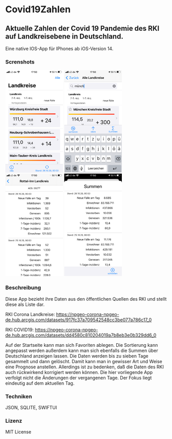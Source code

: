 # Covid19Zahlen
## Aktuelle Zahlen der Covid 19 Pandemie des RKI auf Landkreisebene in Deutschland.
Eine native IOS-App für IPhones ab iOS-Version 14.

### Screnshots
![Favoriten](https://github.com/vesan66/Covid19Zahlen/blob/main/screenshotsklein/IMG_6676_klein.png)
![Alle](https://github.com/vesan66/Covid19Zahlen/blob/main/screenshotsklein/IMG_6677_klein.png)
![Details](https://github.com/vesan66/Covid19Zahlen/blob/main/screenshotsklein/IMG_6678_klein.png)
![Summen](https://github.com/vesan66/Covid19Zahlen/blob/main/screenshotsklein/IMG_6679_klein.png)

### Beschreibung

Diese App bezieht ihre Daten aus den öffentlichen Quellen des RKI und stellt diese als Liste dar.

RKI Corona Landkreise:  https://npgeo-corona-npgeo-de.hub.arcgis.com/datasets/917fc37a709542548cc3be077a786c17_0

RKI COVID19:            https://npgeo-corona-npgeo-de.hub.arcgis.com/datasets/dd4580c810204019a7b8eb3e0b329dd6_0

Auf der Startseite kann man sich Favoriten ablegen. Die Sortierung kann angepasst werden außerdem kann man sich ebenfalls die Summen über Deutschland anzeigen lassen.
Die Daten werden bis zu sieben Tage gesammelt und dann gelöscht. Damit kann man in gewisser Art und Weise eine Prognose anstellen. Allerdings ist zu bedenken, daß die Daten des RKI auch rückwirkend korrigiert werden können. Die hier vorliegende App verfolgt nicht die Änderungen der vergangenen Tage. Der Fokus liegt eindeutig auf dem aktuellen Tag.

### Techniken
JSON, SQLITE, SWIFTUI

### Lizenz
MIT License
